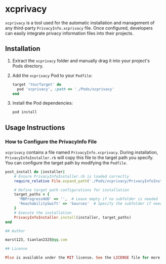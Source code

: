 # xcprivacy

`xcprivacy` is a tool used for the automatic installation and management of any third-party `PrivacyInfo.xcprivacy` file. Once configured, developers can easily integrate privacy information files into their projects.

## Installation

1. Extract the `xcprivacy` folder and manually drag it into your project's Pods directory.

2. Add the `xcprivacy` Pod to your `Podfile`:

    ```ruby
    target 'YourTarget' do
      pod 'xcprivacy', :path => './Pods/xcprivacy'
    end
    ```

3. Install the Pod dependencies:

    ```bash
    pod install
    ```

## Usage Instructions

### How to Configure the PrivacyInfo File

`xcprivacy` contains a file named `PrivacyInfo.xcprivacy`. During installation, `PrivacyInfoInstaller.rb` will copy this file to the target path you specify. You can configure the target path by modifying the `Podfile`.

```ruby
post_install do |installer|
    # Ensure PrivacyInfoInstaller.rb is loaded correctly
    require_relative File.expand_path('./Pods/xcprivacy/PrivacyInfoInstaller')

    # Define target path configurations for installation
    target_paths = {
      'MBProgressHUD' => '',  # Leave empty if no subfolder is needed
      'ReachabilitySwift' => 'Sources'  # Specify the subfolder if needed
    }
    # Execute the installation
    PrivacyInfoInstaller.install(installer, target_paths)
end

## Author

marst123, tianlan2325@qq.com

## License

Mlso is available under the MIT license. See the LICENSE file for more info.
